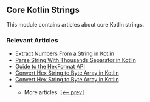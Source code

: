 ## Core Kotlin Strings

This module contains articles about core Kotlin strings.

### Relevant Articles

- [Extract Numbers From a String in Kotlin](https://www.baeldung.com/kotlin/string-extract-numeric-value)
- [Parse String With Thousands Separator in Kotlin](https://www.baeldung.com/kotlin/string-parse-thousands-separator)
- [Guide to the HexFormat API](https://www.baeldung.com/kotlin/hexadecimal-string-parse)
- [Convert Hex String to Byte Array in Kotlin](https://www.baeldung.com/kotlin/string-hex-byte-array-conversion)
- [Convert Hex String to Byte Array in Kotlin](https://www.baeldung.com/kotlin/string-hex-byte-array-conversion)
- - More articles: [[<-- prev]](../core-kotlin-strings-4)
